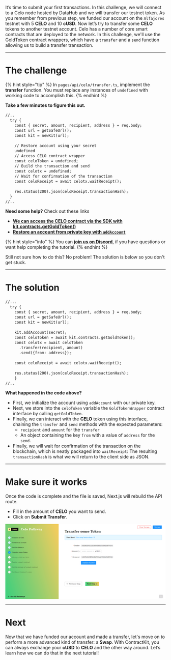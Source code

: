 It’s time to submit your first transactions. In this challenge, we will connect to a Celo node hosted by DataHub and we will transfer our testnet token. As you remember from previous step, we funded our account on the `Alfajores` testnet with 5 **CELO** and 10 **cUSD**. Now let’s try to transfer some **CELO** tokens to another testnet account.
Celo has a number of core smart contracts that are deployed to the network. In this challenge, we'll use the GoldToken contract wrappers, which have a `transfer` and a `send` function allowing us to build a transfer transaction.

----------------------------------

# The challenge

{% hint style="tip" %}
In `pages/api/celo/transfer.ts`, implement the **transfer** function. You must replace any instances of `undefined` with working code to accomplish this. 
{% endhint %}

**Take a few minutes to figure this out.**

```tsx
//..
  try {
    const { secret, amount, recipient, address } = req.body;
    const url = getSafeUrl();
    const kit = newKit(url);

    // Restore account using your secret
    undefined
    // Access CELO contract wrapper
    const celoToken = undefined;
    // Build the transaction and send
    const celotx = undefined;
    // Wait for confirmation of the transaction
    const celoReceipt = await celotx.waitReceipt();

    res.status(200).json(celoReceipt.transactionHash);
  }
//..
```

**Need some help?** Check out these links
* [**We can access the CELO contract via the SDK with kit.contracts.getGoldToken()**](https://docs.celo.org/developer-guide/contractkit/contracts-wrappers-registry#interacting-with-celo-and-cusd)
* [**Restore an account from private key with `addAccount`**](https://docs.celo.org/developer-guide/sdk-code-reference/summary-17/modules/_rpc_wallet_.rpcwallet#methods)

{% hint style="info" %}
You can [**join us on Discord**](https://discord.gg/fszyM7K), if you have questions or want help completing the tutorial.
{% endhint %}

Still not sure how to do this? No problem! The solution is below so you don't get stuck.

----------------------------------

# The solution

```tsx
//...
  try {
    const { secret, amount, recipient, address } = req.body;
    const url = getSafeUrl();
    const kit = newKit(url);

    kit.addAccount(secret);
    const celoToken = await kit.contracts.getGoldToken();
    const celotx = await celoToken
      .transfer(recipient, amount)
      .send({from: address});

    const celoReceipt = await celotx.waitReceipt();

    res.status(200).json(celoReceipt.transactionHash);
    }
//..
```

**What happened in the code above?**

* First, we initialize the account using `addAccount` with our private key.
* Next, we store into the `celoToken` variable the `GoldTokenWrapper` contract interface by calling `getGoldToken`. 
* Finally, we can interact with the **CELO** token using this interface, chaining the `transfer` and `send` methods with the expected parameters:
  * `recipient` and `amount` for the `transfer` 
  * An object containing the key `from` with a value of `address` for the `send`.
* Finally, we will wait for confirmation of the transaction on the blockchain, which is neatly packaged into `waitReceipt`: The resulting `transactionHash` is what we will return to the client side as JSON.

----------------------------------

# Make sure it works

Once the code is complete and the file is saved, Next.js will rebuild the API route.
* Fill in the amount of **CELO** you want to send.
* Click on **Submit Transfer**.

![](../../../.gitbook/assets/pathways/celo/celo-transfer.gif)

----------------------------------

# Next

Now that we have funded our account and made a transfer, let's move on to perform a more advanced kind of transfer: a **Swap**. 
With ContractKit, you can always exchange your **cUSD** to **CELO** and the other way around. Let’s learn how we can do that in the next tutorial!
